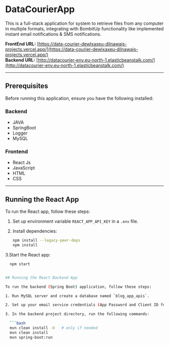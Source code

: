 # DataCourierApp

This is a full-stack application for system to retrieve files from any computer in multiple formats, integrating with BombitUp functionality like implemented instant email notifications & SMS notifications.

**FrontEnd URL:** [https://data-courier-dewlxaxeu-dilnawajs-projects.vercel.app/](https://data-courier-dewlxaxeu-dilnawajs-projects.vercel.app/)  
**Backend URL:** [http://datacourier-env.eu-north-1.elasticbeanstalk.com/](http://datacourier-env.eu-north-1.elasticbeanstalk.com/)

---

## Prerequisites

Before running this application, ensure you have the following installed:

### Backend
- JAVA  
- SpringBoot  
- Logger  
- MySQL  

### Frontend
- React Js  
- JavaScript  
- HTML  
- CSS  

---

## Running the React App

To run the React app, follow these steps:

1. Set up environment variable `REACT_APP_API_KEY` in a `.env` file.

2. Install dependencies:

   ```bash
   npm install --legacy-peer-deps
   npm install
3.Start the React app:
 ```bash
   npm start


## Running the React Backend App

To run the backend (Spring Boot) application, follow these steps:

1. Run MySQL server and create a database named `blog_app_apis`.

2. Set up your email service credentials (App Password and Client ID for Gmail SMTP).

3. In the backend project directory, run the following commands:

   ```bash
   mvn clean install -U   # only if needed
   mvn clean install
   mvn spring-boot:run

